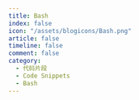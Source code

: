 ```yaml
---
title: Bash
index: false
icon: "/assets/blogicons/Bash.png"
article: false
timeline: false
comment: false
category:
  - 代码片段
  - Code Snippets
  - Bash
---
```


<div class="catalog-display-container">
  <Catalog hideHeading />
</div>
